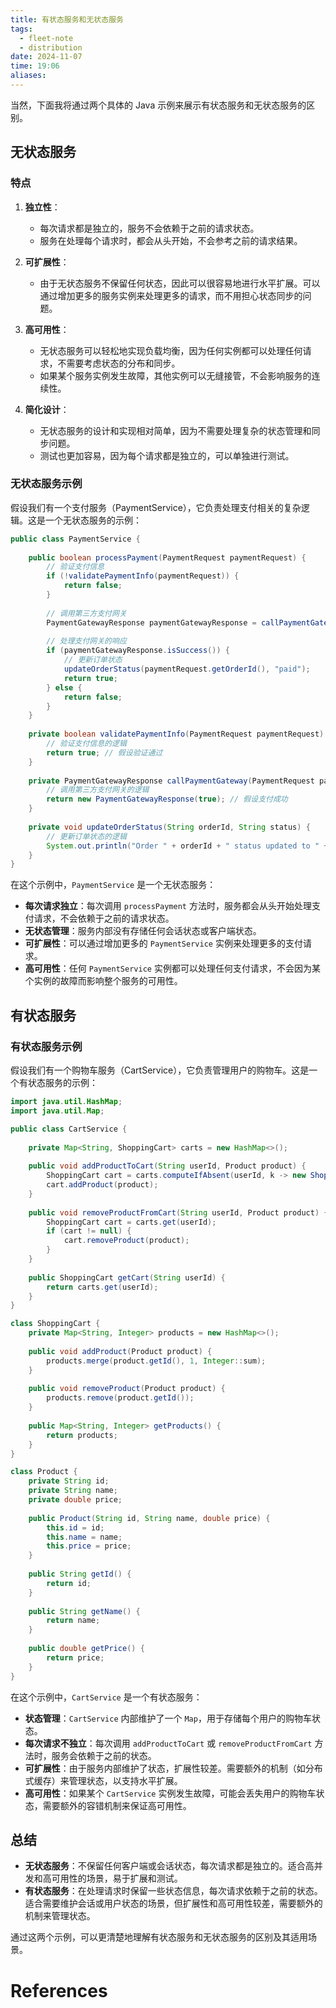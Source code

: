 ```yaml
---
title: 有状态服务和无状态服务
tags:
  - fleet-note
  - distribution
date: 2024-11-07
time: 19:06
aliases:
---
```



当然，下面我将通过两个具体的 Java 示例来展示有状态服务和无状态服务的区别。

## 无状态服务

### 特点

1. **独立性**：
    
    - 每次请求都是独立的，服务不会依赖于之前的请求状态。
    - 服务在处理每个请求时，都会从头开始，不会参考之前的请求结果。
2. **可扩展性**：
    
    - 由于无状态服务不保留任何状态，因此可以很容易地进行水平扩展。可以通过增加更多的服务实例来处理更多的请求，而不用担心状态同步的问题。
3. **高可用性**：
    
    - 无状态服务可以轻松地实现负载均衡，因为任何实例都可以处理任何请求，不需要考虑状态的分布和同步。
    - 如果某个服务实例发生故障，其他实例可以无缝接管，不会影响服务的连续性。
4. **简化设计**：
    
    - 无状态服务的设计和实现相对简单，因为不需要处理复杂的状态管理和同步问题。
    - 测试也更加容易，因为每个请求都是独立的，可以单独进行测试。

### 无状态服务示例

假设我们有一个支付服务（PaymentService），它负责处理支付相关的复杂逻辑。这是一个无状态服务的示例：

```java
public class PaymentService {
    
    public boolean processPayment(PaymentRequest paymentRequest) {
        // 验证支付信息
        if (!validatePaymentInfo(paymentRequest)) {
            return false;
        }
        
        // 调用第三方支付网关
        PaymentGatewayResponse paymentGatewayResponse = callPaymentGateway(paymentRequest);
        
        // 处理支付网关的响应
        if (paymentGatewayResponse.isSuccess()) {
            // 更新订单状态
            updateOrderStatus(paymentRequest.getOrderId(), "paid");
            return true;
        } else {
            return false;
        }
    }
    
    private boolean validatePaymentInfo(PaymentRequest paymentRequest) {
        // 验证支付信息的逻辑
        return true; // 假设验证通过
    }
    
    private PaymentGatewayResponse callPaymentGateway(PaymentRequest paymentRequest) {
        // 调用第三方支付网关的逻辑
        return new PaymentGatewayResponse(true); // 假设支付成功
    }
    
    private void updateOrderStatus(String orderId, String status) {
        // 更新订单状态的逻辑
        System.out.println("Order " + orderId + " status updated to " + status);
    }
}
```

在这个示例中，`PaymentService` 是一个无状态服务：

- **每次请求独立**：每次调用 `processPayment` 方法时，服务都会从头开始处理支付请求，不会依赖于之前的请求状态。
- **无状态管理**：服务内部没有存储任何会话状态或客户端状态。
- **可扩展性**：可以通过增加更多的 `PaymentService` 实例来处理更多的支付请求。
- **高可用性**：任何 `PaymentService` 实例都可以处理任何支付请求，不会因为某个实例的故障而影响整个服务的可用性。

## 有状态服务


### 有状态服务示例

假设我们有一个购物车服务（CartService），它负责管理用户的购物车。这是一个有状态服务的示例：

```java
import java.util.HashMap;
import java.util.Map;

public class CartService {
    
    private Map<String, ShoppingCart> carts = new HashMap<>();
    
    public void addProductToCart(String userId, Product product) {
        ShoppingCart cart = carts.computeIfAbsent(userId, k -> new ShoppingCart());
        cart.addProduct(product);
    }
    
    public void removeProductFromCart(String userId, Product product) {
        ShoppingCart cart = carts.get(userId);
        if (cart != null) {
            cart.removeProduct(product);
        }
    }
    
    public ShoppingCart getCart(String userId) {
        return carts.get(userId);
    }
}

class ShoppingCart {
    private Map<String, Integer> products = new HashMap<>();
    
    public void addProduct(Product product) {
        products.merge(product.getId(), 1, Integer::sum);
    }
    
    public void removeProduct(Product product) {
        products.remove(product.getId());
    }
    
    public Map<String, Integer> getProducts() {
        return products;
    }
}

class Product {
    private String id;
    private String name;
    private double price;
    
    public Product(String id, String name, double price) {
        this.id = id;
        this.name = name;
        this.price = price;
    }
    
    public String getId() {
        return id;
    }
    
    public String getName() {
        return name;
    }
    
    public double getPrice() {
        return price;
    }
}
```

在这个示例中，`CartService` 是一个有状态服务：

- **状态管理**：`CartService` 内部维护了一个 `Map`，用于存储每个用户的购物车状态。
- **每次请求不独立**：每次调用 `addProductToCart` 或 `removeProductFromCart` 方法时，服务会依赖于之前的状态。
- **可扩展性**：由于服务内部维护了状态，扩展性较差。需要额外的机制（如分布式缓存）来管理状态，以支持水平扩展。
- **高可用性**：如果某个 `CartService` 实例发生故障，可能会丢失用户的购物车状态，需要额外的容错机制来保证高可用性。

## 总结

- **无状态服务**：不保留任何客户端或会话状态，每次请求都是独立的。适合高并发和高可用性的场景，易于扩展和测试。
- **有状态服务**：在处理请求时保留一些状态信息，每次请求依赖于之前的状态。适合需要维护会话或用户状态的场景，但扩展性和高可用性较差，需要额外的机制来管理状态。

通过这两个示例，可以更清楚地理解有状态服务和无状态服务的区别及其适用场景。

# References